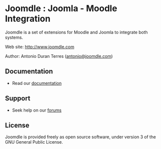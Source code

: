 # Joomdle : Joomla - Moodle Integration

Joomdle is a set of extensions for Moodle and Joomla to integrate both systems.

Web site: http://www.joomdle.com

Author: Antonio Duran Terres (antonio@joomdle.com)

## Documentation

- Read our [documentation][1]

## Support

- Seek help on our [forums][2]

## License

Joomdle is provided freely as open source software, under version 3 of the GNU General Public License.

[1]: https://www.joomdle.com/wiki/Main_Page
[2]: https://www.joomdle.com/support/forum
